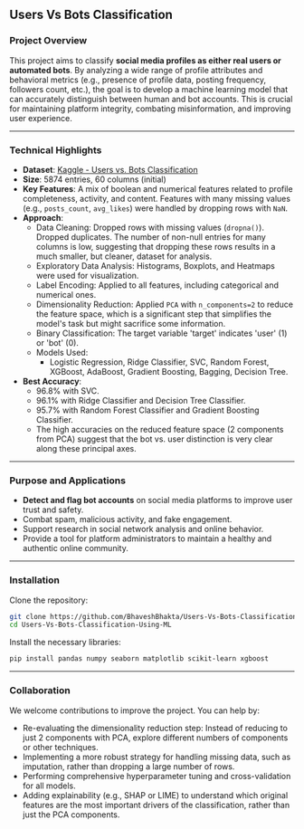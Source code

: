 ## Users Vs Bots Classification

### Project Overview

This project aims to classify **social media profiles as either real users or automated bots**. By analyzing a wide range of profile attributes and behavioral metrics (e.g., presence of profile data, posting frequency, followers count, etc.), the goal is to develop a machine learning model that can accurately distinguish between human and bot accounts. This is crucial for maintaining platform integrity, combating misinformation, and improving user experience.

-----

### Technical Highlights

  * **Dataset**: [Kaggle - Users vs. Bots Classification](https://www.kaggle.com/datasets/juice0lover/users-vs-bots-classification)
  * **Size**: 5874 entries, 60 columns (initial)
  * **Key Features**: A mix of boolean and numerical features related to profile completeness, activity, and content. Features with many missing values (e.g., `posts_count`, `avg_likes`) were handled by dropping rows with `NaN`.
  * **Approach**:
      * Data Cleaning: Dropped rows with missing values (`dropna()`). Dropped duplicates. The number of non-null entries for many columns is low, suggesting that dropping these rows results in a much smaller, but cleaner, dataset for analysis.
      * Exploratory Data Analysis: Histograms, Boxplots, and Heatmaps were used for visualization.
      * Label Encoding: Applied to all features, including categorical and numerical ones.
      * Dimensionality Reduction: Applied `PCA` with `n_components=2` to reduce the feature space, which is a significant step that simplifies the model's task but might sacrifice some information.
      * Binary Classification: The target variable 'target' indicates 'user' (1) or 'bot' (0).
      * Models Used:
          * Logistic Regression, Ridge Classifier, SVC, Random Forest, XGBoost, AdaBoost, Gradient Boosting, Bagging, Decision Tree.
  * **Best Accuracy**:
      * 96.8% with SVC.
      * 96.1% with Ridge Classifier and Decision Tree Classifier.
      * 95.7% with Random Forest Classifier and Gradient Boosting Classifier.
      * The high accuracies on the reduced feature space (2 components from PCA) suggest that the bot vs. user distinction is very clear along these principal axes.

-----

### Purpose and Applications

  * **Detect and flag bot accounts** on social media platforms to improve user trust and safety.
  * Combat spam, malicious activity, and fake engagement.
  * Support research in social network analysis and online behavior.
  * Provide a tool for platform administrators to maintain a healthy and authentic online community.

-----

### Installation

Clone the repository:

```bash
git clone https://github.com/BhaveshBhakta/Users-Vs-Bots-Classification-Using-ML.git
cd Users-Vs-Bots-Classification-Using-ML
```

Install the necessary libraries:

```bash
pip install pandas numpy seaborn matplotlib scikit-learn xgboost
```

-----

### Collaboration

We welcome contributions to improve the project. You can help by:

  * Re-evaluating the dimensionality reduction step: Instead of reducing to just 2 components with PCA, explore different numbers of components or other techniques.
  * Implementing a more robust strategy for handling missing data, such as imputation, rather than dropping a large number of rows.
  * Performing comprehensive hyperparameter tuning and cross-validation for all models.
  * Adding explainability (e.g., SHAP or LIME) to understand which original features are the most important drivers of the classification, rather than just the PCA components.
